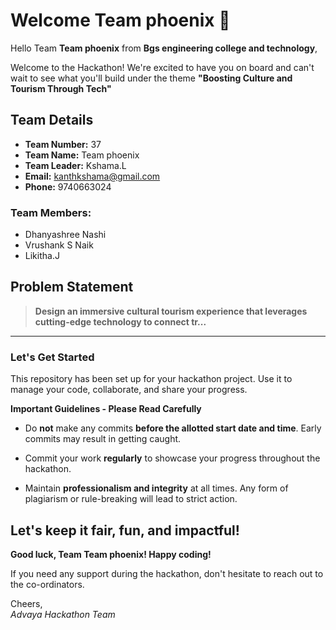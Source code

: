 # Welcome Team phoenix 👋

Hello Team **Team phoenix** from **Bgs engineering college and technology**,

Welcome to the Hackathon! We're excited to have you on board and can't wait to see what you'll build under the theme **"Boosting Culture and Tourism Through Tech"** 

## Team Details

- **Team Number:** 37  
- **Team Name:** Team phoenix
- **Team Leader:** Kshama.L  
- **Email:** kanthkshama@gmail.com  
- **Phone:** 9740663024  

### Team Members:
- Dhanyashree Nashi 
- Vrushank S Naik 
- Likitha.J 

## Problem Statement

> **Design an immersive cultural tourism experience that leverages cutting-edge technology to connect tr...**

---

### Let's Get Started 

This repository has been set up for your hackathon project. Use it to manage your code, collaborate, and share your progress.

**Important Guidelines - Please Read Carefully**

- Do **not** make any commits **before the allotted start date and time**. Early commits may result in getting caught.
- Commit your work **regularly** to showcase your progress throughout the hackathon.

- Maintain **professionalism and integrity** at all times. Any form of plagiarism or rule-breaking will lead to strict action.

Let's keep it fair, fun, and impactful! 
---

**Good luck, Team Team phoenix! Happy coding!**

If you need any support during the hackathon, don't hesitate to reach out to the co-ordinators.

Cheers,  
_Advaya Hackathon Team_